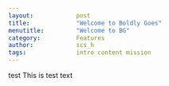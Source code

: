 ```yaml
---
layout:            post
title:             "Welcome to Boldly Goes"
menutitle:         "Welcome to BG"
category:          Features
author:            scs_h
tags:              intro content mission
---
```


test This is test text